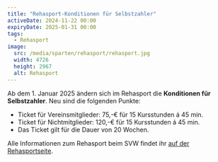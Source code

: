 ```yaml
---
title: "Rehasport-Konditionen für Selbstzahler"
activeDate: 2024-11-22 00:00
expiryDate: 2025-01-31 00:00
tags:
  - Rehasport
image:
  src: /media/sparten/rehasport/rehasport.jpg
  width: 4726
  height: 2967
  alt: Rehasport
---
```

Ab dem 1. Januar 2025 ändern sich im Rehasport die **Konditionen für Selbstzahler**. Neu sind die folgenden Punkte:

* Ticket für Vereinsmitglieder: 75,-€ für 15 Kursstunden á 45 min.
* Ticket für Nichtmitglieder: 120,-€ für 15 Kursstunden á 45 min.
* Das Ticket gilt für die Dauer von 20 Wochen.

Alle Informationen zum Rehasport beim SVW findet ihr [auf der Rehasportseite](/rehasport).

